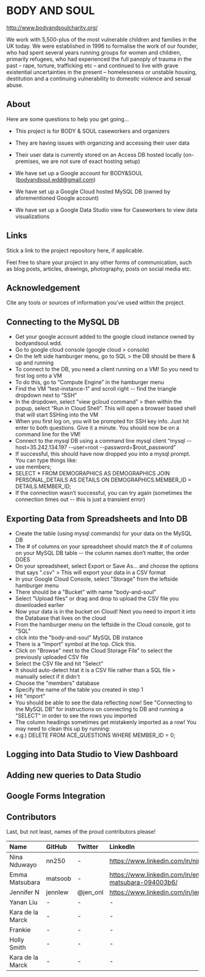 # BODY AND SOUL

http://www.bodyandsoulcharity.org/

We work with 5,500-plus of the most vulnerable children and families in the UK today. We were established in 1996 to formalise the work of our founder, who had spent several years running groups for women and children, primarily refugees, who had experienced the full panoply of trauma in the past – rape, torture, trafficking etc – and continued to live with grave existential uncertainties in the present – homelessness or unstable housing, destitution and a continuing vulnerability to domestic violence and sexual abuse.


## About

Here are some questions to help you get going...

- This project is for BODY & SOUL caseworkers and organizers

- They are having issues with organizing and accessing their user data

- Their user data is currently stored on an Access DB hosted locally (on-premises, we are not sure of exact hosting setup)

- We have set up a Google account for BODY&SOUL (bodyandsoul.wdd@gmail.com)

- We have set up a Google Cloud hosted MySQL DB (owned by aforementioned Google account)

- We have set up a Google Data Studio view for Caseworkers to view data visualizations


## Links

Stick a link to the project repository here, if applicable.

Feel free to share your project in any other forms of communication, such as blog posts, articles, drawings, photography, posts on social media etc.

## Acknowledgement

Cite any tools or sources of information you've used within the project.



## Connecting to the MySQL DB

- Get your google account added to the google cloud instance owned by bodyandsoul.wdd. 
- Go to google cloud console (google cloud > console)
- On the left side hamburger menu, go to SQL > the DB should be there & up and running
- To connect to the DB, you need a client running on a VM! So you need to first log onto a VM
- To do this, go to “Compute Engine” in the hamburger menu
- Find the VM “test-instance-1” and scroll right -- find the triangle dropdown next to “SSH”
- In the dropdown, select “view gcloud command” > then within the popup, select “Run in Cloud Shell”. This will open a browser based shell that will start SSHing into the VM
- When you first log on, you will be prompted for SSH key info. Just hit enter to both questions. Give it a minute. You should now be on a command line for the VM!
- Connect to the mysql DB using a command line mysql client
“mysql --host=35.242.134.197   --user=root --password=$root_password”
- If successful, this should have now dropped you into a mysql prompt. You can type things like: 
- use members;
- SELECT * FROM DEMOGRAPHICS AS DEMOGRAPHICS JOIN PERSONAL_DETAILS AS DETAILS ON DEMOGRAPHICS.MEMBER_ID = DETAILS.MEMBER_ID;
- If the connection wasn’t successful, you can try again (sometimes the connection times out -- this is just a transient error)	


## Exporting Data from Spreadsheets and Into DB
- Create the table (using mysql commands) for your data on the MySQL DB
- The # of columns on your spreadsheet should match the # of columns on your MySQL DB table -- the column names don’t matter, the order DOES
- On your spreadsheet, select Export or Save As... and choose the options that says ".csv" > This will export your data in a CSV format
- In your Google Cloud Console, select "Storage" from the leftside hamburger menu
- There should be a "Bucket" with name "body-and-soul"
- Select "Upload files" or drag and drop to upload the CSV file you downloaded earlier
- Now your data is in the bucket on Cloud! Next you need to import it into the Database that lives on the cloud
- From the hamburger menu on the leftside in the Cloud console, got to "SQL"
- click into the "body-and-soul" MySQL DB instance
- There is a "Import" symbol at the top. Click this.
- Click on "Browse" next to the Cloud Storage File" to select the previously uploaded CSV file
- Select the CSV file and hit "Select"
- It should auto-detect htat it is a CSV file rather than a SQL file > manually select if it didn't
- Choose the "members" database
- Specify the name of the table you created in step 1
- Hit "import"
- You should be able to see the data reflecting now! See "Connecting to the MySQL DB" for instructions on connecting to DB and running a "SELECT" in order to see the rows you imported
- The column headings sometimes get mistakenly imported as a row! You may need to clean this up by running:
- e.g.) DELETE FROM ACE_QUESTIONS WHERE MEMBER_ID = 0;

 ## Logging into Data Studio to View Dashboard

 ## Adding new queries to Data Studio

 ## Google Forms Integration


## Contributors

Last, but not least, names of the proud contributors please!

| Name | GitHub | Twitter | LinkedIn | Other |
| :--- | :--- | :--- | :--- | :--- |
| Nina Nduwayo | nn250 | - | https://www.linkedin.com/in/ninanadia/ | - |
| Emma Matsubara | matsoob | - | https://www.linkedin.com/in/emma-matsubara-094003b6/ | - |
| Jennifer N | jennlew | @jen_onl | https://www.linkedin.com/in/jennlewedum/ | - | 
| Yanan Liu | - | - | - | - | 
| Kara de la Marck | - | - | - | - | 
| Frankie | - | - | - | - | 
| Holly Smith | - | - | - | - | 
| Kara de la Marck | - | - | - | - | 
